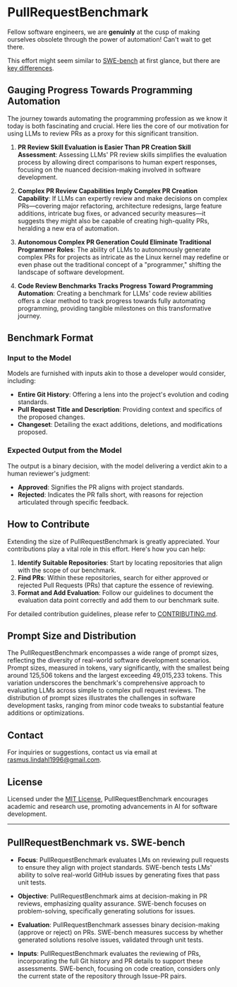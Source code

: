 # PullRequestBenchmark

Fellow software engineers, we are **genuinly** at the cusp of making ourselves obsolete through the power of automation! Can't wait to get there.

This effort might seem similar to [SWE-bench](https://www.swebench.com/) at first glance, but there are [key differences](#PullRequestBenchmark-vs-SWE-bench).

## Gauging Progress Towards Programming Automation

The journey towards automating the programming profession as we know it today is both fascinating and crucial. Here lies the core of our motivation for using LLMs to review PRs as a proxy for this significant transition.

1. **PR Review Skill Evaluation is Easier Than PR Creation Skill Assessment**: Assessing LLMs' PR review skills simplifies the evaluation process by allowing direct comparisons to human expert responses, focusing on the nuanced decision-making involved in software development.

2. **Complex PR Review Capabilities Imply Complex PR Creation Capability**: If LLMs can expertly review and make decisions on complex PRs—covering major refactoring, architecture redesigns, large feature additions, intricate bug fixes, or advanced security measures—it suggests they might also be capable of creating high-quality PRs, heralding a new era of automation.

3. **Autonomous Complex PR Generation Could Eliminate Traditional Programmer Roles**: The ability of LLMs to autonomously generate complex PRs for projects as intricate as the Linux kernel may redefine or even phase out the traditional concept of a "programmer," shifting the landscape of software development.

4. **Code Review Benchmarks Tracks Progress Toward Programming Automation**: Creating a benchmark for LLMs' code review abilities offers a clear method to track progress towards fully automating programming, providing tangible milestones on this transformative journey.

## Benchmark Format

### Input to the Model

Models are furnished with inputs akin to those a developer would consider, including:

- **Entire Git History**: Offering a lens into the project's evolution and coding standards.
- **Pull Request Title and Description**: Providing context and specifics of the proposed changes.
- **Changeset**: Detailing the exact additions, deletions, and modifications proposed.

### Expected Output from the Model

The output is a binary decision, with the model delivering a verdict akin to a human reviewer's judgment:

- **Approved**: Signifies the PR aligns with project standards.
- **Rejected**: Indicates the PR falls short, with reasons for rejection articulated through specific feedback.

## How to Contribute

Extending the size of PullRequestBenchmark is greatly appreciated. Your contributions play a vital role in this effort. Here's how you can help:

1. **Identify Suitable Repositories**: Start by locating repositories that align with the scope of our benchmark.
2. **Find PRs**: Within these repositories, search for either approved or rejected Pull Requests (PRs) that capture the essence of reviewing.
3. **Format and Add Evaluation**: Follow our guidelines to document the evaluation data point correctly and add them to our benchmark suite.

For detailed contribution guidelines, please refer to [CONTRIBUTING.md](CONTRIBUTING.md).

## Prompt Size and Distribution

The PullRequestBenchmark encompasses a wide range of prompt sizes, reflecting the diversity of real-world software development scenarios. Prompt sizes, measured in tokens, vary significantly, with the smallest being around 125,506 tokens and the largest exceeding 49,015,233 tokens. This variation underscores the benchmark's comprehensive approach to evaluating LLMs across simple to complex pull request reviews. The distribution of prompt sizes illustrates the challenges in software development tasks, ranging from minor code tweaks to substantial feature additions or optimizations.

## Contact

For inquiries or suggestions, contact us via email at rasmus.lindahl1996@gmail.com.

## License

Licensed under the [MIT License](LICENSE), PullRequestBenchmark encourages academic and research use, promoting advancements in AI for software development.

-------------------------------------

## PullRequestBenchmark vs. SWE-bench

- **Focus**: PullRequestBenchmark evaluates LMs on reviewing pull requests to ensure they align with project standards. SWE-bench tests LMs' ability to solve real-world GitHub issues by generating fixes that pass unit tests.
  
- **Objective**: PullRequestBenchmark aims at decision-making in PR reviews, emphasizing quality assurance. SWE-bench focuses on problem-solving, specifically generating solutions for issues.

- **Evaluation**: PullRequestBenchmark assesses binary decision-making (approve or reject) on PRs. SWE-bench measures success by whether generated solutions resolve issues, validated through unit tests.

- **Inputs**: PullRequestBenchmark evaluates the reviewing of PRs, incorporating the full Git history and PR details to support these assessments. SWE-bench, focusing on code creation, considers only the current state of the repository through Issue-PR pairs.